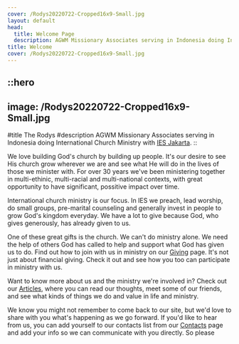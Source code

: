 ```yaml
---
cover: /Rodys20220722-Cropped16x9-Small.jpg
layout: default
head:
  title: Welcome Page
  description: AGWM Missionary Associates serving in Indonesia doing International Church Ministry in [IES Jakarta](http://iesjakarta.org/).
title: Welcome
cover: /Rodys20220722-Cropped16x9-Small.jpg
---
```


::hero
---
image: /Rodys20220722-Cropped16x9-Small.jpg
---
#title
The Rodys
#description
AGWM Missionary Associates serving in Indonesia doing International Church Ministry with [IES Jakarta](http://iesjakarta.org/).
::

We love building God's church by building up people. It's our desire to see His church grow wherever we are and see what He will do in the lives of those we minister with. For over 30 years we've been ministering together in multi-ethinic, multi-racial and multi-national contexts, with great opportunity to have significant, possitive impact over time.

International church ministry is our focus. In IES we preach, lead worship, do small groups, pre-marital counseling and generally invest in people to grow God's kingdom everyday. We have a lot to give because God, who gives generously, has already given to us.

One of these great gifts is the church. We can't do ministry alone. We need the help of others God has called to help and support what God has given us to do. Find out how to join with us in ministry on our [Giving](https://msrody-the-rodys.nuxt.space/giving) page. It's not just about financial giving. Check it out and see how you too can participate in ministry with us.

Want to know more about us and the ministry we're involved in? Check out our [Articles](https://msrody-the-rodys.nuxt.space/articles), where you can read our thoughts, meet some of our friends, and see what kinds of things we do and value in life and ministry.

We know you might not remember to come back to our site, but we'd love to share with you what's happening as we go forward. If you'd like to hear from us, you can add yourself to our contacts list from our [Contacts](https://msrody-the-rodys.nuxt.space/contacts) page and add your info so we can communicate with you directly. So please